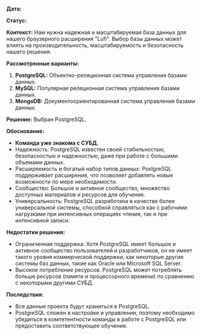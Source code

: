 **Дата:**

**Статус:**

**Контекст:**
Нам нужна надежная и масштабируемая база данных для нашего браузерного расширения "Lufi". Выбор базы данных может влиять на производительность, масштабируемость и безопасность нашего решения.

**Рассмотренные варианты:**
1. **PostgreSQL:** Объектно-реляционная система управления базами данных.
2. **MySQL:** Популярная реляционная система управления базами данных.
3. **MongoDB:** Документоориентированная система управления базами данных.

**Решение:** Выбран PostgreSQL.

**Обоснование:**
- **Команда уже знакома с СУБД.**
- Надежность: PostgreSQL известен своей стабильностью, безопасностью и надежностью, даже при работе с большими объемами данных.
- Расширяемость и богатый набор типов данных: PostgreSQL поддерживает расширения, что позволяет добавлять новые возможности по мере необходимости.
- Сообщество: Большое и активное сообщество, множество доступных материалов и ресурсов для обучения.
- Универсальность: PostgreSQL разработана в качестве более универсальной системы, способной справляться как с рабочими нагрузками при интенсивных операциях чтения, так и при интенсивной записи.

**Недостатки решения:**
- Ограниченная поддержка: Хотя PostgreSQL имеет большое и активное сообщество пользователей и разработчиков, он не имеет такого уровня коммерческой поддержки, как некоторые другие системы баз данных, такие как Oracle или Microsoft SQL Server.
- Высокое потребление ресурсов. PostgreSQL может потреблять больше ресурсов (памяти и процессорного времени) по сравнению с некоторыми другими СУБД.

**Последствия:**
- Все данные проекта будут храниться в PostgreSQL.
- PostgreSQL сложен в настройке и управлении, поэтому необходимо убедиться в компетентности команды в работе с PostgreSQL или предоставить соответствующее обучение.
 
